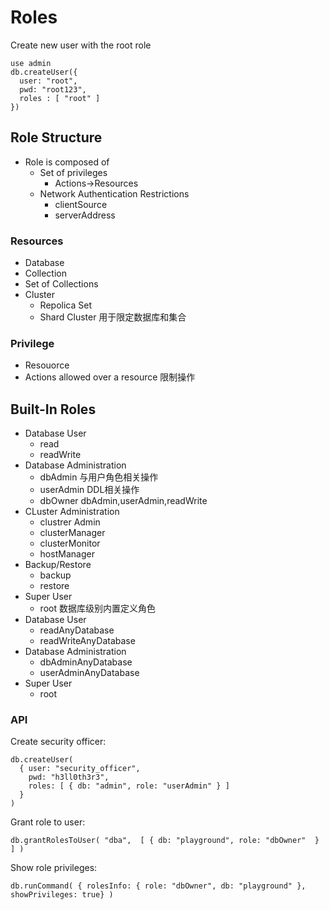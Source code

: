 # Roles

Create new user with the root role
```
use admin
db.createUser({
  user: "root",
  pwd: "root123",
  roles : [ "root" ]
})
```

## Role Structure

- Role is composed of
  - Set of privileges
    - Actions->Resources
  - Network Authentication Restrictions
    - clientSource
    - serverAddress

### Resources
- Database
- Collection
- Set of Collections
- Cluster
  - Repolica Set
  - Shard Cluster
用于限定数据库和集合

### Privilege 
- Resouorce
- Actions allowed over a resource
限制操作

## Built-In Roles
- Database User  
  - read 
  - readWrite
- Database Administration  
  - dbAdmin  与用户角色相关操作
  - userAdmin  DDL相关操作
  - dbOwner  dbAdmin,userAdmin,readWrite
- CLuster Administration
  - clustrer Admin
  - clusterManager
  - clusterMonitor
  - hostManager
- Backup/Restore
  - backup
  - restore
- Super User
  - root
数据库级别内置定义角色
- Database User  
  - readAnyDatabase
  - readWriteAnyDatabase
- Database Administration  
  - dbAdminAnyDatabase 
  - userAdminAnyDatabase
- Super User
  - root

### API
Create security officer:
```
db.createUser(
  { user: "security_officer",
    pwd: "h3ll0th3r3",
    roles: [ { db: "admin", role: "userAdmin" } ]
  }
)
```

Grant role to user:
```
db.grantRolesToUser( "dba",  [ { db: "playground", role: "dbOwner"  } ] )
```

Show role privileges:
```
db.runCommand( { rolesInfo: { role: "dbOwner", db: "playground" }, showPrivileges: true} )
```